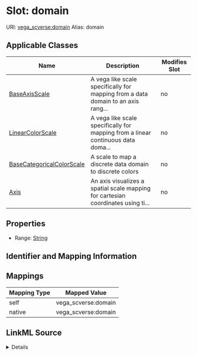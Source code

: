 

# Slot: domain 



URI: [vega_scverse:domain](https://w3id.org/scverse/vega-scverse/domain)
Alias: domain

<!-- no inheritance hierarchy -->





## Applicable Classes

| Name | Description | Modifies Slot |
| --- | --- | --- |
| [BaseAxisScale](BaseAxisScale.md) | A vega like scale specifically for mapping from a data domain to an axis rang... |  no  |
| [LinearColorScale](LinearColorScale.md) | A vega like scale specifically for mapping from a linear continuous data doma... |  no  |
| [BaseCategoricalColorScale](BaseCategoricalColorScale.md) | A scale to map a discrete data domain to discrete colors |  no  |
| [Axis](Axis.md) | An axis visualizes a spatial scale mapping for cartesian coordinates using ti... |  no  |







## Properties

* Range: [String](String.md)





## Identifier and Mapping Information








## Mappings

| Mapping Type | Mapped Value |
| ---  | ---  |
| self | vega_scverse:domain |
| native | vega_scverse:domain |




## LinkML Source

<details>
```yaml
name: domain
alias: domain
domain_of:
- BaseAxisScale
- LinearColorScale
- BaseCategoricalColorScale
- Axis
range: string

```
</details>